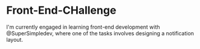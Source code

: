 # Front-End-CHallenge
I'm currently engaged in learning front-end development with @SuperSimpledev, where one of the tasks involves designing a notification layout.
